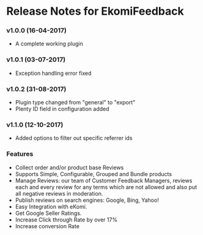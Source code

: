 # Release Notes for EkomiFeedback

### v1.0.0 (16-04-2017)

- A complete working plugin

### v1.0.1 (03-07-2017)

- Exception handling error fixed

### v1.0.2 (31-08-2017)

- Plugin type changed from "general" to "export"
- Plenty ID field in configuration added

### v1.1.0 (12-10-2017)

- Added options to filter out specific referrer ids

### Features

+ Collect order and/or product base Reviews
+ Supports Simple, Configurable, Grouped and Bundle products
+ Manage Reviews: our team of Customer Feedback Managers, reviews each and every review for any terms which are not allowed and also put all negative reviews in moderation.
+ Publish reviews on search engines: Google, Bing, Yahoo!
+ Easy Integration with eKomi.
+ Get Google Seller Ratings.
+ Increase Click through Rate by over 17%
+ Increase conversion Rate

